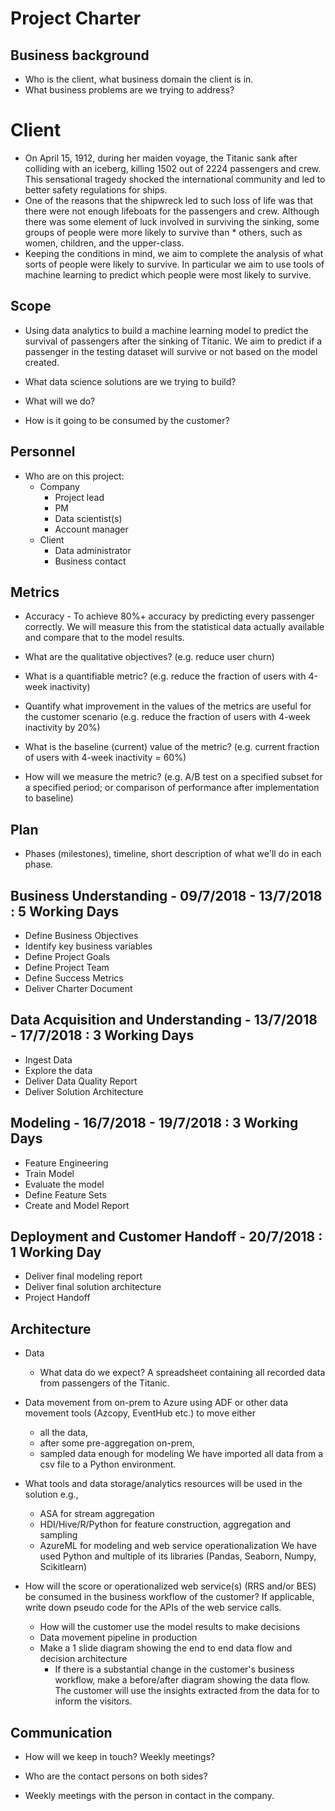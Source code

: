 # Project Charter

## Business background

* Who is the client, what business domain the client is in.
* What business problems are we trying to address?

# Client 

* On April 15, 1912, during her maiden voyage, the Titanic sank after colliding with an iceberg, killing 1502 out of 2224 passengers and crew. This sensational tragedy shocked the international community and led to better safety regulations for ships.
* One of the reasons that the shipwreck led to such loss of life was that there were not enough lifeboats for the passengers and crew. Although there was some element of luck involved in surviving the sinking, some groups of people were more likely to survive than      * others, such as women, children, and the upper-class.
* Keeping the conditions in mind, we aim to complete the analysis of what sorts of people were likely to survive. In particular we aim   to use tools of machine learning to predict which people were most likely to survive. 

## Scope
* Using data analytics to build a machine learning model to predict the survival of passengers after the sinking of Titanic. We aim to predict if a passenger in the testing dataset will survive or not based on the model created. 

* What data science solutions are we trying to build?
* What will we do?
* How is it going to be consumed by the customer?



## Personnel
* Who are on this project:
	* Company
		* Project lead
		* PM
		* Data scientist(s)
		* Account manager
	* Client
		* Data administrator
		* Business contact
	
## Metrics
* Accuracy - To achieve 80%+ accuracy by predicting every passenger correctly. We will measure this from the statistical data actually available and compare that to the model results. 

* What are the qualitative objectives? (e.g. reduce user churn)
* What is a quantifiable metric?  (e.g. reduce the fraction of users with 4-week inactivity)
* Quantify what improvement in the values of the metrics are useful for the customer scenario (e.g. reduce the  fraction of users with 4-week inactivity by 20%) 
* What is the baseline (current) value of the metric? (e.g. current fraction of users with 4-week inactivity = 60%)
* How will we measure the metric? (e.g. A/B test on a specified subset for a specified period; or comparison of performance after implementation to baseline)



## Plan
* Phases (milestones), timeline, short description of what we'll do in each phase.

## Business Understanding - 09/7/2018 - 13/7/2018 : 5 Working Days 
* Define Business Objectives
* Identify key business variables 
* Define Project Goals 
* Define Project Team 
* Define Success Metrics
* Deliver Charter Document 

## Data Acquisition and Understanding - 13/7/2018 - 17/7/2018 : 3 Working Days 
* Ingest Data 
* Explore the data 
* Deliver Data Quality Report 
* Deliver Solution Architecture 

## Modeling - 16/7/2018 - 19/7/2018 : 3 Working Days 
* Feature Engineering 
* Train Model 
* Evaluate the model
* Define Feature Sets
* Create and Model Report 

## Deployment and Customer Handoff - 20/7/2018 : 1 Working Day
* Deliver final modeling report
* Deliver final solution architecture 
* Project Handoff


## Architecture
* Data
  * What data do we expect? A spreadsheet containing all recorded data from passengers of the Titanic.
* Data movement from on-prem to Azure using ADF or other data movement tools (Azcopy, EventHub etc.) to move either
  * all the data, 
  * after some pre-aggregation on-prem,
  * sampled data enough for modeling 
 We have imported all data from a csv file to a Python environment.

* What tools and data storage/analytics resources will be used in the solution e.g.,
  * ASA for stream aggregation
  * HDI/Hive/R/Python for feature construction, aggregation and sampling
  * AzureML for modeling and web service operationalization
 We have used Python and multiple of its libraries (Pandas, Seaborn, Numpy, Scikitlearn)
 
* How will the score or operationalized web service(s) (RRS and/or BES) be consumed in the business workflow of the customer? If applicable, write down pseudo code for the APIs of the web service calls.
  * How will the customer use the model results to make decisions
  * Data movement pipeline in production
  * Make a 1 slide diagram showing the end to end data flow and decision architecture
    * If there is a substantial change in the customer's business workflow, make a before/after diagram showing the data flow.
   The customer will use the insights extracted from the data for to inform the visitors.

## Communication
* How will we keep in touch? Weekly meetings?
* Who are the contact persons on both sides?

* Weekly meetings with the person in contact in the company.
